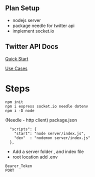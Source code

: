## Plan Setup
- nodejs server
- package needle for twitter api
- implement socket.io

## Twitter API Docs
[Quick Start](https://developer.twitter.com/en/docs/twitter-api/tweets/filtered-stream/quick-start)

[Use Cases](https://developer.twitter.com/en/application/use-case)


# Steps 
```
npm init
npm i express socket.io needle dotenv
npm i -D node
```
(Needle - http client)
package.json
```
  "scripts": {
    "start": "node server/index.js",
    "dev"  : "nodemon server/index.js"
  },
```

 - Add a server folder , and index file
 - root location add .env
```
Bearer_Token
PORT
```

